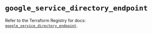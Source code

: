 # `google_service_directory_endpoint`

Refer to the Terraform Registry for docs: [`google_service_directory_endpoint`](https://registry.terraform.io/providers/hashicorp/google-beta/5.21.0/docs/resources/google_service_directory_endpoint).
